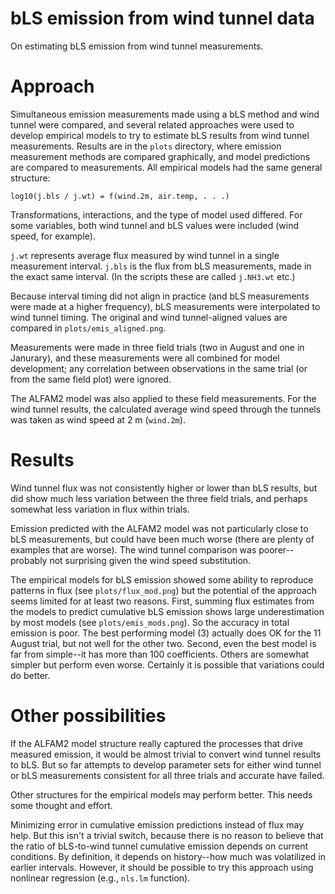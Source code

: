 # bLS emission from wind tunnel data
On estimating bLS emission from wind tunnel measurements.

# Approach
Simultaneous emission measurements made using a bLS method and wind tunnel were compared, and several related approaches were used to develop empirical models to try to estimate bLS results from wind tunnel measurements.
Results are in the `plots` directory, where emission measurement methods are compared graphically, and model predictions are compared to measurements.
All empirical models had the same general structure:

```
log10(j.bls / j.wt) = f(wind.2m, air.temp, . . .)
```

Transformations, interactions, and the type of model used differed.
For some variables, both wind tunnel and bLS values were included (wind speed, for example).

`j.wt` represents average flux measured by wind tunnel in a single measurement interval.
`j.bls` is the flux from bLS measurements, made in the exact same interval.
(In the scripts these are called `j.NH3.wt` etc.)

Because interval timing did not align in practice (and bLS measurements were made at a higher frequency), bLS measurements were interpolated to wind tunnel timing.
The original and wind tunnel-aligned values are compared in `plots/emis_aligned.png`.

Measurements were made in three field trials (two in August and one in Janurary), and these measurements were all combined for model development; any correlation between observations in the same trial (or from the same field plot) were ignored.

The ALFAM2 model was also applied to these field measurements.
For the wind tunnel results, the calculated average wind speed through the tunnels was taken as wind speed at 2 m (`wind.2m`).

# Results
Wind tunnel flux was not consistently higher or lower than bLS results, but did show much less variation between the three field trials, and perhaps somewhat less variation in flux within trials.

Emission predicted with the ALFAM2 model was not particularly close to bLS measurements, but could have been much worse (there are plenty of examples that are worse).
The wind tunnel comparison was poorer--probably not surprising given the wind speed substitution.

The empirical models for bLS emission showed some ability to reproduce patterns in flux (see `plots/flux_mod.png`) but the potential of the approach seems limited for at least two reasons.
First, summing flux estimates from the models to predict cumulative bLS emission shows large underestimation by most models (see `plots/emis_mods.png`). 
So the accuracy in total emission is poor.
The best performing model (3) actually does OK for the 11 August trial, but not well for the other two. 
Second, even the best model is far from simple--it has more than 100 coefficients.
Others are somewhat simpler but perform even worse.
Certainly it is possible that variations could do better.

# Other possibilities
If the ALFAM2 model structure really captured the processes that drive measured emission, it would be almost trivial to convert wind tunnel results to bLS.
But so far attempts to develop parameter sets for either wind tunnel or bLS measurements consistent for all three trials and accurate have failed.

Other structures for the empirical models may perform better.
This needs some thought and effort.

Minimizing error in cumulative emission predictions instead of flux may help.
But this isn't a trivial switch, because there is no reason to believe that the ratio of bLS-to-wind tunnel cumulative emission depends on current conditions.
By definition, it depends on history--how much was volatilized in earlier intervals.
However, it should be possible to try this approach using nonlinear regression (e.g., `nls.lm` function). 
